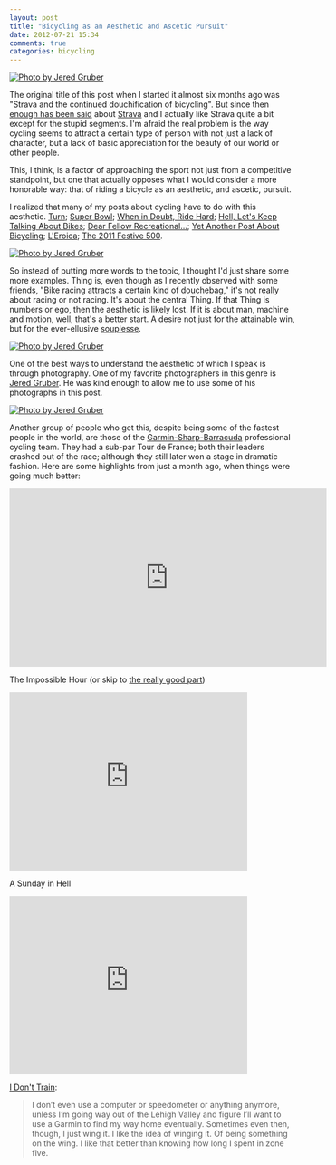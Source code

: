 ```yaml
---
layout: post
title: "Bicycling as an Aesthetic and Ascetic Pursuit"
date: 2012-07-21 15:34
comments: true
categories: bicycling
---
```


[![Photo by Jered Gruber](http://farm8.staticflickr.com/7228/7302666568_cf537411be_z.jpg)](http://www.flickr.com/photos/smashred/7302666568/in/faves-dealingwith/)

The original title of this post when I started it almost six months ago was "Strava and the continued douchification of bicycling". But since then [enough has been said](http://allthingsd.com/20120619/gps-app-strava-sued-over-cyclists-death/?refcat=news) about [Strava](http://strava.com) and I actually like Strava quite a bit except for the stupid segments. I'm afraid the real problem is the way cycling seems to attract a certain type of person with not just a lack of character, but a lack of basic appreciation for the beauty of our world or other people.

This, I think, is a factor of approaching the sport not just from a competitive standpoint, but one that actually opposes what I would consider a more honorable way: that of riding a bicycle as an aesthetic, and ascetic, pursuit.

I realized that many of my posts about cycling have to do with this aesthetic. [Turn](/2011/01/09/corner/); [Super Bowl](/2011/02/07/super-bowl/); [When in Doubt, Ride Hard](/2011/02/20/ride/); [Hell, Let's Keep Talking About Bikes](/2011/03/07/bikes/); [Dear Fellow Recreational...](/2011/07/16/dear-fellow-recreationalists/); [Yet Another Post About Bicycling](/2011/05/26/yapab/); [L'Eroica](/2011/09/27/leroica/); [The 2011 Festive 500](/2012/01/01/rapha/).

[![Photo by Jered Gruber](http://farm9.staticflickr.com/8014/7433130290_0a65f374f9_o.jpg)](http://www.flickr.com/photos/smashred/7433130290/in/faves-dealingwith/)

So instead of putting more words to the topic, I thought I'd just share some more examples. Thing is, even though as I recently observed with some friends, "Bike racing attracts a certain kind of douchebag," it's not really about racing or not racing. It's about the central Thing. If that Thing is numbers or ego, then the aesthetic is likely lost. If it is about man, machine and motion, well, that's a better start. A desire not just for the attainable win, but for the ever-ellusive [souplesse](http://redkiteprayer.com/2011/04/souplesse/).

[![Photo by Jered Gruber](http://farm9.staticflickr.com/8024/7482309840_0be02f2560_o.jpg)](http://www.flickr.com/photos/smashred/7482309840/in/faves-dealingwith/)

One of the best ways to understand the aesthetic of which I speak is through photography. One of my favorite photographers in this genre is [Jered Gruber](http://www.flickr.com/photos/smashred/). He was kind enough to allow me to use some of his photographs in this post.

[![Photo by Jered Gruber](http://farm9.staticflickr.com/8146/7307320178_605f843cb4_z.jpg)](http://www.flickr.com/photos/smashred/7307320178/in/photostream)

Another group of people who get this, despite being some of the fastest people in the world, are those of the [Garmin-Sharp-Barracuda](http://www.slipstreamsports.com/) professional cycling team. They had a sub-par Tour de France; both their leaders crashed out of the race; although they still later won a stage in dramatic fashion. Here are some highlights from just a month ago, when things were going much better:

<iframe width="560" height="315" src="http://www.youtube.com/embed/E7LvOvo1G5E" frameborder="0" allowfullscreen></iframe>

The Impossible Hour (or skip to [the really good part](http://www.youtube.com/watch?v=eiKACH4v9LU&t=3m20s))

<iframe width="420" height="315" src="http://www.youtube.com/embed/eiKACH4v9LU" frameborder="0" allowfullscreen></iframe>

A Sunday in Hell

<iframe width="420" height="315" src="http://www.youtube.com/embed/cWTj6H2KKr4?rel=0" frameborder="0" allowfullscreen></iframe>

[I Don't Train](http://bicycling.com/blogs/theselection/2012/01/20/i-dont-train/):

> I don’t even use a computer or speedometer or anything anymore, unless I’m going way out of the Lehigh Valley and figure I’ll want to use a Garmin to find my way home eventually. Sometimes even then, though, I just wing it. I like the idea of winging it. Of being something on the wing. I like that better than knowing how long I spent in zone five.
